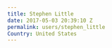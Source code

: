 ```yaml
---
title: Stephen Little
date: 2017-05-03 20:39:10 Z
permalink: users/stephen_little
Country: United States
---
```


